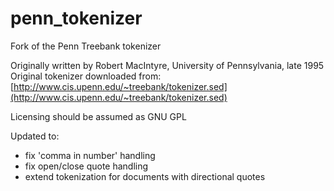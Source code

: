 penn_tokenizer
==============

Fork of the Penn Treebank tokenizer

Originally written by Robert MacIntyre, University of Pennsylvania, late 1995  
Original tokenizer downloaded from: [http://www.cis.upenn.edu/~treebank/tokenizer.sed](http://www.cis.upenn.edu/~treebank/tokenizer.sed)  

Licensing should be assumed as GNU GPL

Updated to:  

  * fix 'comma in number' handling
  * fix open/close quote handling
  * extend tokenization for documents with directional quotes
